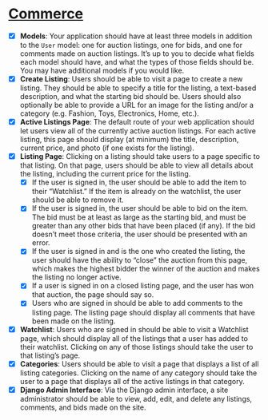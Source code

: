# [Commerce](https://cs50.harvard.edu/web/2020/projects/2/commerce/)

- [x]  **Models**: Your application should have at least three models in addition to the `User` model: one for auction listings, one for bids, and one for comments made on auction listings. It’s up to you to decide what fields each model should have, and what the types of those fields should be. You may have additional models if you would like.
- [x]  **Create Listing**: Users should be able to visit a page to create a new listing. They should be able to specify a title for the listing, a text-based description, and what the starting bid should be. Users should also optionally be able to provide a URL for an image for the listing and/or a category (e.g. Fashion, Toys, Electronics, Home, etc.).
- [x]  **Active Listings Page**: The default route of your web application should let users view all of the currently active auction listings. For each active listing, this page should display (at minimum) the title, description, current price, and photo (if one exists for the listing).
- [x]  **Listing Page**: Clicking on a listing should take users to a page specific to that listing. On that page, users should be able to view all details about the listing, including the current price for the listing.
    - [x]  If the user is signed in, the user should be able to add the item to their “Watchlist.” If the item is already on the watchlist, the user should be able to remove it.
    - [x]  If the user is signed in, the user should be able to bid on the item. The bid must be at least as large as the starting bid, and must be greater than any other bids that have been placed (if any). If the bid doesn’t meet those criteria, the user should be presented with an error.
    - [x]  If the user is signed in and is the one who created the listing, the user should have the ability to “close” the auction from this page, which makes the highest bidder the winner of the auction and makes the listing no longer active.
    - [x]  If a user is signed in on a closed listing page, and the user has won that auction, the page should say so.
    - [x]  Users who are signed in should be able to add comments to the listing page. The listing page should display all comments that have been made on the listing.
- [x]  **Watchlist**: Users who are signed in should be able to visit a Watchlist page, which should display all of the listings that a user has added to their watchlist. Clicking on any of those listings should take the user to that listing’s page.
- [x]  **Categories**: Users should be able to visit a page that displays a list of all listing categories. Clicking on the name of any category should take the user to a page that displays all of the active listings in that category.
- [x]  **Django Admin Interface**: Via the Django admin interface, a site administrator should be able to view, add, edit, and delete any listings, comments, and bids made on the site.

